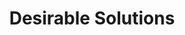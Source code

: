 <!-- ⚠️ This README has been generated from the file(s) "DOCUMENTATION.md" ⚠️--><h1 align="center">Desirable Solutions</h1>